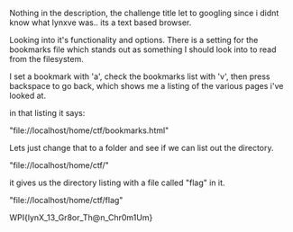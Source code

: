Nothing in the description, the challenge title let to googling since i didnt know what lynxve was..  its a text based browser.

Looking into it's functionality and options.  There is a setting for the bookmarks file which stands out as something I should look into to read from the filesystem.


I set a bookmark with 'a', check the bookmarks list with 'v', then press backspace to go back, which shows me a listing of the various pages i've looked at.


in that listing it says:

"file://localhost/home/ctf/bookmarks.html"


Lets just change that to a folder and see if we can list out the directory.

"file://localhost/home/ctf/" 


it gives us the directory listing with a file called "flag" in it.


"file://localhost/home/ctf/flag"


WPI{lynX_13_Gr8or_Th@n_Chr0m1Um}
